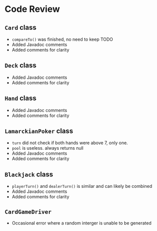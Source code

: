 # Code Review

## `Card` class

- `compareTo()` was finished, no need to keep TODO
- Added Javadoc comments
- Added comments for clarity

## `Deck` class

- Added Javadoc comments
- Added comments for clarity

## `Hand` class

- Added Javadoc comments
- Added comments for clarity

## `LamarckianPoker` class

- `turn` did not check if both hands were above 7, only one.
- `pool` is useless. always returns null
- Added Javadoc comments
- Added comments for clarity

## `Blackjack` class

- `playerTurn()` and `dealerTurn()` is similar and can likely be combined
- Added Javadoc comments
- Added comments for clarity

## `CardGameDriver`

- Occasional error where a random interger is unable to be generated
